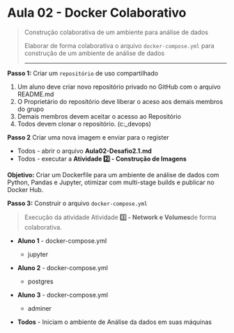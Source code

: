 # Aula 02 - Docker Colaborativo
> 
> Construção colaborativa de um ambiente para análise de dados
>
> Elaborar de forma colaborativa o arquivo `docker-compose.yml` para construção de um ambiente de análise de dados
>
> --- 

**Passo 1:** Criar um `repositório` de uso compartilhado

1. Um aluno deve criar novo repositório privado no GitHub com o arquivo README.md
2. O Proprietário do repositório deve liberar o aceso aos demais membros do grupo
3. Demais membros devem aceitar o acesso ao Repositório
4. Todos devem clonar o repositório. (c:\_devops\)


**Passo 2** Criar uma nova imagem e enviar para o register

- Todos - abrir o arquivo **Aula02-Desafio2.1.md**
- Todos - executar a **Atividade 2️⃣ - Construção de Imagens**

**Objetivo:** Criar um Dockerfile para um ambiente de análise de dados com Python, Pandas e Jupyter, otimizar com multi-stage builds e publicar no Docker Hub.


**Passo 3:** Construir o arquivo `docker-compose.yml`

> Execução da atividade Atividade **3️⃣ - Network e Volumes**de forma colaborativa.

- **Aluno 1** - docker-compose.yml
    - jupyter


- **Aluno 2** - docker-compose.yml
	- postgres


- **Aluno 3** - docker-compose.yml
	- adminer


- **Todos** - Iniciam o ambiente de Análise da dados em suas máquinas